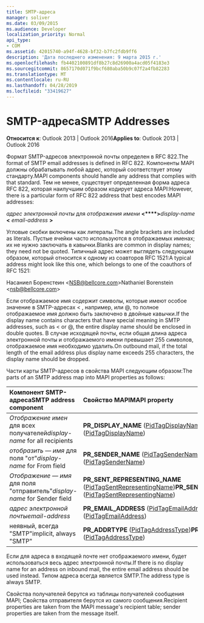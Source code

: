 ```yaml
---
title: SMTP-адреса
manager: soliver
ms.date: 03/09/2015
ms.audience: Developer
localization_priority: Normal
api_type:
- COM
ms.assetid: 42015740-a94f-4628-bf32-b7fc2fdb9ff6
description: 'Дата последнего изменения: 9 марта 2015 г.'
ms.openlocfilehash: fb4402100891df8b27c8d26900a4acd05f4183e3
ms.sourcegitcommit: 8657170d071f9bcf680aba50b9c07f2a4fb82283
ms.translationtype: MT
ms.contentlocale: ru-RU
ms.lasthandoff: 04/28/2019
ms.locfileid: "33419627"
---
```

# <a name="smtp-addresses"></a><span data-ttu-id="07b3c-103">SMTP-адреса</span><span class="sxs-lookup"><span data-stu-id="07b3c-103">SMTP Addresses</span></span>

  
  
<span data-ttu-id="07b3c-104">**Относится к**: Outlook 2013 | Outlook 2016</span><span class="sxs-lookup"><span data-stu-id="07b3c-104">**Applies to**: Outlook 2013 | Outlook 2016</span></span> 
  
<span data-ttu-id="07b3c-105">Формат SMTP-адресов электронной почты определен в RFC 822.</span><span class="sxs-lookup"><span data-stu-id="07b3c-105">The format of SMTP email addresses is defined in RFC 822.</span></span> <span data-ttu-id="07b3c-106">Компоненты MAPI должны обрабатывать любой адрес, который соответствует этому стандарту.</span><span class="sxs-lookup"><span data-stu-id="07b3c-106">MAPI components should handle any address that complies with that standard.</span></span> <span data-ttu-id="07b3c-107">Тем не менее, существует определенная форма адреса RFC 822, которая наилучшим образом кодирует адреса MAPI:</span><span class="sxs-lookup"><span data-stu-id="07b3c-107">However, there is a particular form of RFC 822 address that best encodes MAPI addresses:</span></span>
  
 <span data-ttu-id="07b3c-108">_адрес электронной почты_ для _отображения имени_ **\<\*\*\*\*\>**</span><span class="sxs-lookup"><span data-stu-id="07b3c-108">_display-name_ **\<** _email-address_ **\>**</span></span>
  
<span data-ttu-id="07b3c-109">Угловые скобки включены как литералы.</span><span class="sxs-lookup"><span data-stu-id="07b3c-109">The angle brackets are included as literals.</span></span> <span data-ttu-id="07b3c-110">Пустые ячейки часто используются в отображаемых именах; их не нужно заключать в кавычки.</span><span class="sxs-lookup"><span data-stu-id="07b3c-110">Blanks are common in display names; they need not be quoted.</span></span> <span data-ttu-id="07b3c-111">Типичный адрес может выглядеть следующим образом, который относится к одному из соавторов RFC 1521:</span><span class="sxs-lookup"><span data-stu-id="07b3c-111">A typical address might look like this one, which belongs to one of the coauthors of RFC 1521:</span></span>
  
<span data-ttu-id="07b3c-112">Насаниел Боренстеин \<NSB@bellcore.com\></span><span class="sxs-lookup"><span data-stu-id="07b3c-112">Nathaniel Borenstein \<nsb@bellcore.com\></span></span>
  
<span data-ttu-id="07b3c-113">Если отображаемое имя содержит символы, которые имеют особое значение в SMTP-адресах \< , например, или @, то полное отображаемое имя должно быть заключено в двойные кавычки.</span><span class="sxs-lookup"><span data-stu-id="07b3c-113">If the display name contains characters that have special meaning in SMTP addresses, such as \< or @, the entire display name should be enclosed in double quotes.</span></span> <span data-ttu-id="07b3c-114">В случае исходящей почты, если общая длина адреса электронной почты и отображаемого имени превышает 255 символов, отображаемое имя необходимо удалить.</span><span class="sxs-lookup"><span data-stu-id="07b3c-114">On outbound mail, if the total length of the email address plus display name exceeds 255 characters, the display name should be dropped.</span></span>
  
<span data-ttu-id="07b3c-115">Части карты SMTP-адресов в свойства MAPI следующим образом:</span><span class="sxs-lookup"><span data-stu-id="07b3c-115">The parts of an SMTP address map into MAPI properties as follows:</span></span>
  
|<span data-ttu-id="07b3c-116">**Компонент SMTP-адреса**</span><span class="sxs-lookup"><span data-stu-id="07b3c-116">**SMTP address component**</span></span>|<span data-ttu-id="07b3c-117">**Свойство MAPI**</span><span class="sxs-lookup"><span data-stu-id="07b3c-117">**MAPI property**</span></span>|
|:-----|:-----|
| <span data-ttu-id="07b3c-118">_Отображение имен_ для всех получателей</span><span class="sxs-lookup"><span data-stu-id="07b3c-118">_display-name_ for all recipients</span></span>  <br/> |<span data-ttu-id="07b3c-119">**PR_DISPLAY_NAME** ([PidTagDisplayName](pidtagdisplayname-canonical-property.md))</span><span class="sxs-lookup"><span data-stu-id="07b3c-119">**PR_DISPLAY_NAME** ([PidTagDisplayName](pidtagdisplayname-canonical-property.md))</span></span>  <br/> |
| <span data-ttu-id="07b3c-120">_отобразить — имя_ для поля "от"</span><span class="sxs-lookup"><span data-stu-id="07b3c-120">_display-name_ for From field</span></span>  <br/> |<span data-ttu-id="07b3c-121">**PR_SENDER_NAME** ([PidTagSenderName](pidtagsendername-canonical-property.md))</span><span class="sxs-lookup"><span data-stu-id="07b3c-121">**PR_SENDER_NAME** ([PidTagSenderName](pidtagsendername-canonical-property.md))</span></span>  <br/> |
| <span data-ttu-id="07b3c-122">_Отображение — имя_ для поля "отправитель"</span><span class="sxs-lookup"><span data-stu-id="07b3c-122">_display-name_ for Sender field</span></span>  <br/> |<span data-ttu-id="07b3c-123">**PR_SENT_REPRESENTING_NAME** ([PidTagSentRepresentingName](pidtagsentrepresentingname-canonical-property.md))</span><span class="sxs-lookup"><span data-stu-id="07b3c-123">**PR_SENT_REPRESENTING_NAME** ([PidTagSentRepresentingName](pidtagsentrepresentingname-canonical-property.md))</span></span>  <br/> |
| <span data-ttu-id="07b3c-124">_адрес электронной почты_</span><span class="sxs-lookup"><span data-stu-id="07b3c-124">_email-address_</span></span> <br/> |<span data-ttu-id="07b3c-125">**PR_EMAIL_ADDRESS** ([PidTagEmailAddress](pidtagemailaddress-canonical-property.md))</span><span class="sxs-lookup"><span data-stu-id="07b3c-125">**PR_EMAIL_ADDRESS** ([PidTagEmailAddress](pidtagemailaddress-canonical-property.md))</span></span>  <br/> |
|<span data-ttu-id="07b3c-126">неявный, всегда "SMTP"</span><span class="sxs-lookup"><span data-stu-id="07b3c-126">implicit, always "SMTP"</span></span>  <br/> |<span data-ttu-id="07b3c-127">**PR_ADDRTYPE** ([PidTagAddressType](pidtagaddresstype-canonical-property.md))</span><span class="sxs-lookup"><span data-stu-id="07b3c-127">**PR_ADDRTYPE** ([PidTagAddressType](pidtagaddresstype-canonical-property.md))</span></span>  <br/> |
   
<span data-ttu-id="07b3c-128">Если для адреса в входящей почте нет отображаемого имени, будет использоваться весь адрес электронной почты.</span><span class="sxs-lookup"><span data-stu-id="07b3c-128">If there is no display name for an address on inbound mail, the entire email address should be used instead.</span></span> <span data-ttu-id="07b3c-129">Типом адреса всегда является SMTP.</span><span class="sxs-lookup"><span data-stu-id="07b3c-129">The address type is always SMTP.</span></span>
  
<span data-ttu-id="07b3c-130">Свойства получателей берутся из таблицы получателей сообщения MAPI; Свойства отправителя берутся из самого сообщения.</span><span class="sxs-lookup"><span data-stu-id="07b3c-130">Recipient properties are taken from the MAPI message's recipient table; sender properties are taken from the message itself.</span></span>
  

